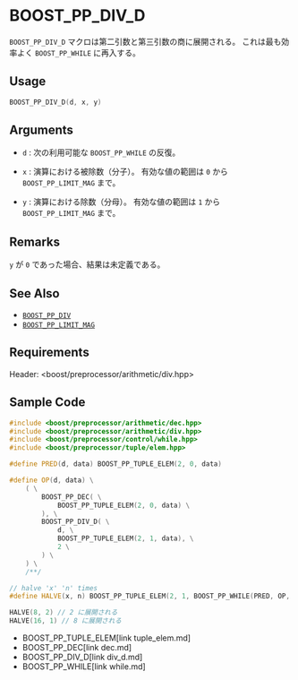 # BOOST_PP_DIV_D

`BOOST_PP_DIV_D` マクロは第二引数と第三引数の商に展開される。
これは最も効率よく `BOOST_PP_WHILE` に再入する。

## Usage

```cpp
BOOST_PP_DIV_D(d, x, y)
```

## Arguments

- `d` :
	次の利用可能な `BOOST_PP_WHILE` の反復。

- `x` :
	演算における被除数（分子）。
	有効な値の範囲は `0` から `BOOST_PP_LIMIT_MAG` まで。

- `y` :
	演算における除数（分母）。
	有効な値の範囲は `1` から `BOOST_PP_LIMIT_MAG` まで。

## Remarks

`y` が `0` であった場合、結果は未定義である。

## See Also

- [`BOOST_PP_DIV`](div.md)
- [`BOOST_PP_LIMIT_MAG`](limit_mag.md)

## Requirements

Header: &lt;boost/preprocessor/arithmetic/div.hpp&gt;

## Sample Code

```cpp
#include <boost/preprocessor/arithmetic/dec.hpp>
#include <boost/preprocessor/arithmetic/div.hpp>
#include <boost/preprocessor/control/while.hpp>
#include <boost/preprocessor/tuple/elem.hpp>

#define PRED(d, data) BOOST_PP_TUPLE_ELEM(2, 0, data)

#define OP(d, data) \
	( \
		BOOST_PP_DEC( \
			BOOST_PP_TUPLE_ELEM(2, 0, data) \
		), \
		BOOST_PP_DIV_D( \
			d, \
			BOOST_PP_TUPLE_ELEM(2, 1, data), \
			2 \
		) \
	) \
	/**/

// halve 'x' 'n' times
#define HALVE(x, n) BOOST_PP_TUPLE_ELEM(2, 1, BOOST_PP_WHILE(PRED, OP, (n, x)))

HALVE(8, 2) // 2 に展開される
HALVE(16, 1) // 8 に展開される
```
* BOOST_PP_TUPLE_ELEM[link tuple_elem.md]
* BOOST_PP_DEC[link dec.md]
* BOOST_PP_DIV_D[link div_d.md]
* BOOST_PP_WHILE[link while.md]

